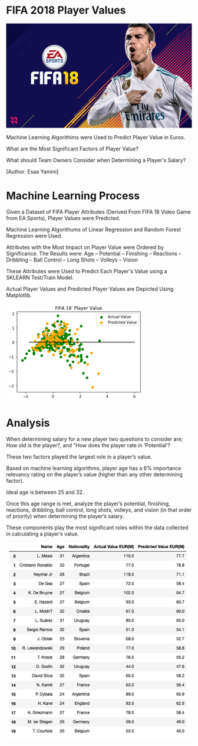 # **FIFA 2018 Player Values**

![Images](Images/FIFA-18.jpg)

Machine Learning Algorithims were Used to Predict Player Value in Euros.

What are the Most Significant Factors of Player Value?

What should Team Owners Consider when Determining a Player's Salary?

[Author: Esaa Yamini]


# **Machine Learning Process**

Given a Dataset of FIFA Player Attributes (Derived From FIFA 18 Video Game from EA Sports), Player Values were Predicted.

Machine Learning Algorithums of Linear Regression and Random Forest Regression were Used.

Attributes with the Most Impact on Player Value were Ordered by Significance. The Results were:
  Age – Potential – Finishing – Reactions – Dribbling – Ball Control – Long Shots – Volleys – Vision
  
These Attributes were Used to Predict Each Player's Value using a SKLEARN Test/Train Model.

Actual Player Values and Predicted Player Values are Depicted Using Matplotlib. 

![Images](Images/plot.png)


# **Analysis**


When determining salary for a new player two questions to consider are; How old is the player?, and “How 	does the player rate in ‘Potential’?  

These two factors played the largest role in a player’s value.  	

Based on machine learning algorithms, player age has a 6% importance relevancy rating on the 	player’s value (higher than any other determining factor).  

Ideal age is between 25 and 32.  

Once this age range is met, analyze the player’s potential, finishing, reactions, dribbling, ball control, long shots, volleys, and vision (in that order of priority) when determining the player’s salary.  

These components 	play the most significant roles within the data collected in calculating a player’s value.


![Images](Images/image1.png)

